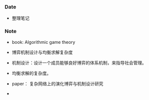 ### Date
- 整理笔记

### Note
- book: Algorithmic game theory
- 博弈机制设计与均衡求解复杂度
- 机制设计：设计一个成员能够良好博弈的体系机制，来指导社会管理。
- 均衡求解的复杂度。

- paper： 复杂网络上的演化博弈与机制设计研究
- 